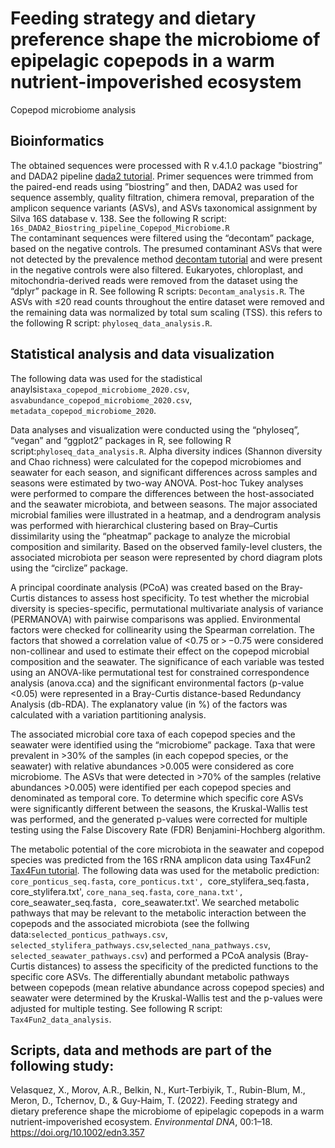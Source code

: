 # Feeding strategy and dietary preference shape the microbiome of epipelagic copepods in a warm nutrient-impoverished ecosystem
Copepod microbiome analysis

## Bioinformatics
The obtained sequences were processed with R v.4.1.0 package "biostring” and DADA2 pipeline [dada2 tutorial](https://benjjneb.github.io/dada2/tutorial_1_8.html). Primer sequences were trimmed from the paired-end reads using ”biostring” and then, DADA2 was used for sequence assembly, quality filtration, chimera removal, preparation of the amplicon sequence variants (ASVs), and ASVs taxonomical assignment by Silva 16S database v. 138. See the following R script: `16s_DADA2_Biostring_pipeline_Copepod_Microbiome.R`  
The contaminant sequences were filtered using the “decontam” package, based on the negative controls. The presumed contaminant ASVs that were not detected by the prevalence method [decontam tutorial](https://benjjneb.github.io/decontam/vignettes/decontam_intro.html) and were present in the negative controls were also filtered. Eukaryotes, chloroplast, and mitochondria-derived reads were removed from the dataset using the “dplyr” package in R. See following R scripts: `Decontam_analysis.R`. The ASVs with ≤20 read counts throughout the entire dataset were removed and the remaining data was normalized by total sum scaling (TSS). this refers to the following R script: `phyloseq_data_analysis.R`. 


## Statistical analysis and data visualization
The following data was used for the stadistical anaylsis`taxa_copepod_microbiome_2020.csv`, `asvabundance_copepod_microbiome_2020.csv`, `metadata_copepod_microbiome_2020`. 

Data analyses and visualization were conducted using the “phyloseq”, “vegan” and “ggplot2” packages in R, see following R script:`phyloseq_data_analysis.R`. 
Alpha diversity indices (Shannon diversity and Chao richness) were calculated for the copepod microbiomes and seawater for each season, and significant differences across samples and seasons were estimated by two-way ANOVA. Post-hoc Tukey analyses were performed to compare the differences between the host-associated and the seawater microbiota, and between seasons. The major associated microbial families were illustrated in a heatmap, and a dendrogram analysis was performed with hierarchical clustering based on Bray–Curtis dissimilarity using the “pheatmap” package to analyze the microbial composition and similarity. Based on the observed family-level clusters, the associated microbiota per season were represented by chord diagram plots using the “circlize” package.

A principal coordinate analysis (PCoA) was created based on the Bray-Curtis distances to assess host specificity. To test whether the microbial diversity is species-specific, permutational multivariate analysis of variance (PERMANOVA) with pairwise comparisons was applied. Environmental factors were checked for collinearity using the Spearman correlation. The factors that showed a correlation value of <0.75 or > −0.75 were considered non-collinear and used to estimate their effect on the copepod microbial composition and the seawater. The significance of each variable was tested using an ANOVA-like permutational test for constrained correspondence analysis (anova.cca) and the significant environmental factors (p-value <0.05) were represented in a Bray-Curtis distance-based Redundancy Analysis (db-RDA). The explanatory value (in %) of the factors was calculated with a variation partitioning analysis.

The associated microbial core taxa of each copepod species and the seawater were identified using the “microbiome” package. Taxa that were prevalent in >30% of the samples (in each copepod species, or the seawater) with relative abundances >0.005 were considered as core microbiome. The ASVs that were detected in >70% of the samples (relative abundances >0.005) were identified per each copepod species and denominated as temporal core. To determine which specific core ASVs were significantly different between the seasons, the Kruskal-Wallis test was performed, and the generated p-values were corrected for multiple testing using the False Discovery Rate (FDR) Benjamini-Hochberg algorithm.

The metabolic potential of the core microbiota in the seawater and copepod species was predicted from the 16S rRNA amplicon data using Tax4Fun2 [Tax4Fun tutorial](https://benjjneb.github.io/dada2/tutorial_1_8.html). The following data was used for the metabolic prediction: `core_ponticus_seq.fasta`, `core_ponticus.txt', `core_stylifera_seq.fasta`, `core_stylifera.txt', `core_nana_seq.fasta`, `core_nana.txt', `core_seawater_seq.fasta`, `core_seawater.txt'. We searched metabolic pathways that may be relevant to the metabolic interaction between the copepods and the associated microbiota (see the follwing data:`selected_ponticus_pathways.csv`, `selected_stylifera_pathways.csv`,`selected_nana_pathways.csv`, `selected_seawater_pathways.csv`) and performed a PCoA analysis (Bray-Curtis distances) to assess the specificity of the predicted functions to the specific core ASVs. The differentially abundant metabolic pathways between copepods (mean relative abundance across copepod species) and seawater were determined by the Kruskal-Wallis test and the p-values were adjusted for multiple testing. See following R script: `Tax4Fun2_data_analysis`. 

## Scripts, data and methods are part of the following study:
Velasquez, X., Morov, A.R., Belkin, N., Kurt-Terbiyik, T., Rubin-Blum, M., Meron, D., Tchernov, D., & Guy-Haim, T. (2022). Feeding strategy and dietary preference shape the microbiome of epipelagic copepods in a warm nutrient-impoverished ecosystem. *Environmental DNA*, 00:1–18. https://doi.org/10.1002/edn3.357



